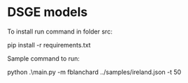 # DSGE models

To install run command in folder src:

pip install -r requirements.txt

Sample command to run:

python .\main.py -m fblanchard ../samples/ireland.json -t 50